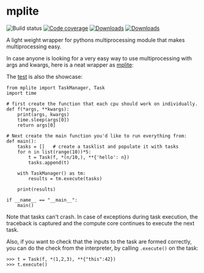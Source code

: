 # mplite

![Build status](https://github.com/root-11/mplite/actions/workflows/python-package.yml/badge.svg)
[![Code coverage](https://codecov.io/gh/root-11/mplite/branch/master/graph/badge.svg)](https://codecov.io/gh/root-11/mplite)
[![Downloads](https://pepy.tech/badge/mplite)](https://pepy.tech/project/mplite)
[![Downloads](https://pepy.tech/badge/mplite/month)](https://pepy.tech/project/mplite/month)

A light weight wrapper for pythons multiprocessing module that makes multiprocessing easy.

In case anyone is looking for a very easy way to use multiprocessing with args and kwargs, here is a neat wrapper as [mplite](https://pypi.org/project/mplite/):

The [test](https://github.com/root-11/mplite/blob/main/tests/test_basics.py) is also the showcase:
```
from mplite import TaskManager, Task
import time

# first create the function that each cpu should work on individually.
def f(*args, **kwargs):
    print(args, kwargs)
    time.sleep(args[0])
    return args[0]

# Next create the main function you'd like to run everything from:
def main():
    tasks = []   # create a tasklist and populate it with tasks
    for n in list(range(10))*5:
        t = Task(f, *(n/10,), **{'hello': n})  
        tasks.append(t)

    with TaskManager() as tm:
        results = tm.execute(tasks)

    print(results)

if __name__ == "__main__":
    main()
```
Note that tasks can't crash. In case of exceptions during
task execution, the traceback is captured and the compute
core continues to execute the next task.

Also, if you want to check that the inputs to the task
are formed correctly, you can do the check from the interpreter,
by calling `.execute()` on the task:

```
>>> t = Task(f, *(1,2,3), **{"this":42})
>>> t.execute()
```
